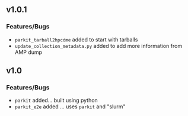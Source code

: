 ## v1.0.1

### Features/Bugs

- `parkit_tarball2hpcdme` added to start with tarballs
- `update_collection_metadata.py` added to add more information from AMP dump

## v1.0

### Features/Bugs

- `parkit` added... built using python
- `parkit_e2e` added ... uses `parkit` and "slurm"
